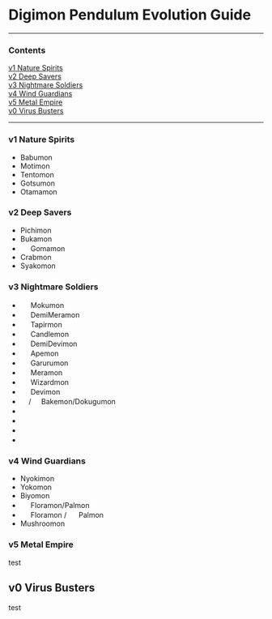 # Digimon Pendulum Evolution Guide
-----
### Contents

[v1 Nature Spirits](#v1-nature-spirits)  
[v2 Deep Savers](#v2-deep-savers)  
[v3 Nightmare Soldiers](#v3-nightmare-soldiers)  
[v4 Wind Guardians](#v4-wind-guardians)  
[v5 Metal Empire](#v5-metal-empire)  
[v0 Virus Busters](#v0-virus-busters)  

-----

### v1 Nature Spirits

- Babumon
- Motimon
- Tentomon
- Gotsumon
- Otamamon

### v2 Deep Savers

- Pichimon
- Bukamon
- <img src="{{site.baseurl}}/hosting/digimon-lcd-colored/goma.png" width="16" height="16"> Gomamon
- Crabmon
- Syakomon

### v3 Nightmare Soldiers

- <img src="{{site.baseurl}}/hosting/digimon-lcd-colored/moku.png" width="16" height="16" style="background-color:#FFFFFF40;"> Mokumon
- <img src="{{site.baseurl}}/hosting/digimon-lcd-colored/demimera.png" width="16" height="16" style="background-color:#FFFFFF40;"> DemiMeramon
- <img src="{{site.baseurl}}/hosting/digimon-lcd-colored/baku.png" width="16" height="16" style="background-color:#FFFFFF40;"> Tapirmon
- <img src="{{site.baseurl}}/hosting/digimon-lcd-colored/candle.png" width="16" height="16" style="background-color:#FFFFFF40;"> Candlemon
- <img src="{{site.baseurl}}/hosting/digimon-lcd-colored/demidevi.png" width="16" height="16" style="background-color:#FFFFFF40;"> DemiDevimon
- <img src="{{site.baseurl}}/hosting/digimon-lcd-colored/ape.png" width="16" height="16" style="background-color:#FFFFFF40;"> Apemon
- <img src="{{site.baseurl}}/hosting/digimon-lcd-colored/garuru.png" width="16" height="16" style="background-color:#FFFFFF40;"> Garurumon
- <img src="{{site.baseurl}}/hosting/digimon-lcd-colored/mera.png" width="16" height="16" style="background-color:#FFFFFF40;"> Meramon
- <img src="{{site.baseurl}}/hosting/digimon-lcd-colored/wizard.png" width="16" height="16" style="background-color:#FFFFFF40;"> Wizardmon
- <img src="{{site.baseurl}}/hosting/digimon-lcd-colored/devi.png" width="16" height="16" style="background-color:#FFFFFF40;"> Devimon
- <img src="{{site.baseurl}}/hosting/digimon-lcd-colored/bake.png" width="16" height="16" style="background-color:#FFFFFF40;">/<img src="{{site.baseurl}}/hosting/digimon-lcd-colored/dokugu.png" width="16" height="16" style="background-color:#FFFFFF40;"> Bakemon/Dokugumon
- <img src="{{site.baseurl}}/hosting/digimon-lcd-colored/.png" width="16" height="16">
- <img src="{{site.baseurl}}/hosting/digimon-lcd-colored/.png" width="16" height="16">
- <img src="{{site.baseurl}}/hosting/digimon-lcd-colored/.png" width="16" height="16">
- <img src="{{site.baseurl}}/hosting/digimon-lcd-colored/.png" width="16" height="16">

### v4 Wind Guardians

- Nyokimon
- Yokomon
- Biyomon
- <img src="{{site.baseurl}}/hosting/digimon-lcd-colored/flora.png" width="16" height="16" style="background-color:#FFFFFF40;"> Floramon/Palmon <img src="{{site.baseurl}}/hosting/digimon-lcd-colored/pal.png" width="16" height="16" style="background-color:#FFFFFF40;">
- <img src="{{site.baseurl}}/hosting/digimon-lcd-colored/flora.png" width="16" height="16" style="background-color:#FFFFFF40;"> Floramon / <img src="{{site.baseurl}}/hosting/digimon-lcd-colored/pal.png" width="16" height="16" style="background-color:#FFFFFF40;"> Palmon
- Mushroomon

### v5 Metal Empire

test

## v0 Virus Busters

test
